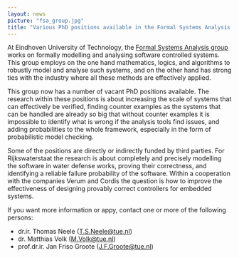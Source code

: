 ```yaml
---
layout: news
picture: "fsa_group.jpg"
title: "Various PhD positions available in the Formal Systems Analysis group, Eindhoven"
---
```


At Eindhoven University of Technology, the [Formal Systems Analysis group](www.win.tue.nl/fsa) works on formally modelling and analysing software controlled systems. This group employs on the one hand mathematics, logics, and algorithms to robustly model and analyse such systems, and on the other hand has strong ties with the industry where all these methods are effectively applied. 

This group now has a number of vacant PhD positions available. The research within these positions is about increasing the scale of systems that can effectively be verified, finding counter examples as the systems that can be handled are already so big that without counter examples it is impossible to identify what is wrong if the analysis tools find issues, and adding probabilities to the whole framework, especially in the form of probabilistic model checking.

Some of the positions are directly or indirectly funded by third parties. For Rijkswaterstaat the research is about completely and precisely modelling the software in water defense works, proving their correctness, and identifying a reliable failure probability of the software. Within a cooperation with the companies Verum and Cordis the question is how to improve the effectiveness of designing provably correct controllers for embedded systems. 

If you want more information or appy, contact one or more of the following persons:
- dr.ir. Thomas Neele (T.S.Neele@tue.nl)
- dr. Matthias Volk (M.Volk@tue.nl)
- prof.dr.ir. Jan Friso Groote (J.F.Groote@tue.nl)